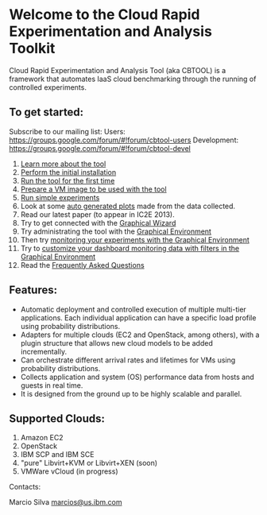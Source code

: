 # Welcome to the Cloud Rapid Experimentation and Analysis Toolkit

Cloud Rapid Experimentation and Analysis Tool (aka CBTOOL) is a framework that automates IaaS cloud benchmarking through the running of controlled experiments.

## To get started:

Subscribe to our mailing list:
Users: https://groups.google.com/forum/#!forum/cbtool-users
Development: https://groups.google.com/forum/#!forum/cbtool-devel

1. [Learn more about the tool](https://github.com/ibmcb/cbtool/wiki/DOC:-Table-of-Contents)
2. [Perform the initial installation](https://github.com/ibmcb/cbtool/wiki/HOWTO:-Initial-Installation)
3. [Run the tool for the first time](https://github.com/ibmcb/cbtool/wiki/HOWTO:-Running-the-tool-for-the-first-time)
4. [Prepare a VM image to be used with the tool](https://github.com/ibmcb/cbtool/wiki/HOWTO:-Preparing-a-VM-to-be-used-with-CBTOOL-on-a-real-cloud)
5. [Run simple experiments](https://github.com/ibmcb/cbtool/wiki/HOWTO:-Run-simple-experiments)
6. Look at some [auto generated plots](https://github.com/ibmcb/cbtool/wiki/HOWTO:-Save-Monitoring-Data-on-the-Command-Line) made from the data collected.
7. Read our latest paper (to appear in IC2E 2013).
8. Try to get connected with the [Graphical Wizard](https://github.com/ibmcb/cbtool/wiki/HOWTO:-Using-the-Wizard-for-first-time-connection)
9. Try administrating the tool with the [Graphical Environment](https://github.com/ibmcb/cbtool/wiki/HOWTO:-Using-the-Graphical-Environment)
10. Then try [monitoring your experiments with the Graphical Environment](https://github.com/ibmcb/cbtool/wiki/HOWTO:-Monitoring-with-the-Graphical-Environment)
11. Try to [customize your dashboard monitoring data with filters in the Graphical Environment](https://github.com/ibmcb/cbtool/wiki/HOWTO:-Customize-Dashboard-Monitoring-in-the-Graphical-Environment)
12. Read the [Frequently Asked Questions](https://github.com/ibmcb/cbtool/wiki/FAQ)

## Features:
- Automatic deployment and controlled execution of multiple multi-tier applications.
Each individual application can have a specific load profile using probability distributions.
- Adapters for multiple clouds (EC2 and OpenStack, among others), with a plugin structure that allows new cloud models to be added incrementally.
- Can orchestrate different arrival rates and lifetimes for VMs using probability distributions.
- Collects application and system (OS) performance data from hosts and guests in real time.
- It is designed from the ground up to be highly scalable and parallel.

## Supported Clouds:

1. Amazon EC2
2. OpenStack
3. IBM SCP and IBM SCE
4. "pure" Libvirt+KVM or Libvirt+XEN (soon)
5. VMWare vCloud (in progress)

Contacts:

Marcio Silva marcios@us.ibm.com
